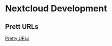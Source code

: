 # Nextcloud Development

## Prett URLs

[Pretty URLs](https://docs.nextcloud.com/server/stable/admin_manual/installation/source_installation.html#pretty-urls)
